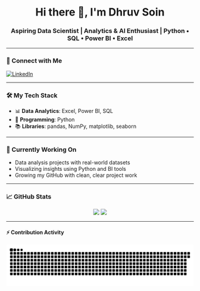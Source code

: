 <h1 align="center">Hi there 👋, I'm Dhruv Soin</h1>
<h3 align="center">Aspiring Data Scientist | Analytics & AI Enthusiast | Python • SQL • Power BI • Excel</h3>

---

### 🔗 Connect with Me

[![LinkedIn](https://img.shields.io/badge/LinkedIn-blue?style=for-the-badge&logo=linkedin&logoColor=white)](https://www.linkedin.com/in/dhruv-soin)

---

### 🛠️ My Tech Stack

- 📊 **Data Analytics**: Excel, Power BI, SQL  
- 🐍 **Programming**: Python  
- 📚 **Libraries**: pandas, NumPy, matplotlib, seaborn

---

### 💼 Currently Working On

- Data analysis projects with real-world datasets  
- Visualizing insights using Python and BI tools  
- Growing my GitHub with clean, clear project work

---

### 📈 GitHub Stats

<p align="center">
  <img src="https://github-readme-stats.vercel.app/api?username=dhruvsoin&show_icons=true&theme=tokyonight" />
  <img src="https://github-readme-streak-stats.herokuapp.com?user=dhruvsoin&theme=tokyonight" />
</p>

---

#### ⚡ Contribution Activity

<picture>
  <source media="(prefers-color-scheme: dark)" srcset="https://raw.githubusercontent.com/dhruvsoin/dhruvsoin/output/github-contribution-grid-snake-dark.svg" />
  <source media="(prefers-color-scheme: light)" srcset="https://raw.githubusercontent.com/dhruvsoin/dhruvsoin/output/github-contribution-grid-snake.svg" />
  <img alt="github contribution animation" src="https://raw.githubusercontent.com/dhruvsoin/dhruvsoin/output/github-contribution-grid-snake.svg" />
</picture>
